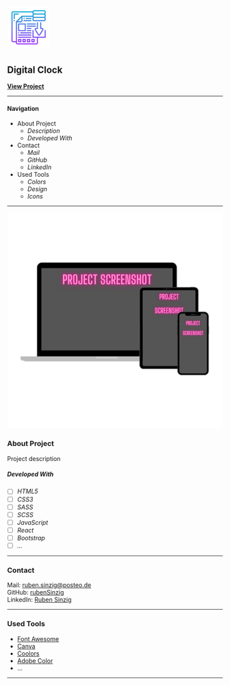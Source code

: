 # ![File Icon](/src/images/readme-icon.png)

## Digital Clock

**[View Project](#)**

---

#### Navigation

- About Project
  - _Description_
  - _Developed With_
- Contact
  - _Mail_
  - _GitHub_
  - _LinkedIn_
- Used Tools
  - _Colors_
  - _Design_
  - _Icons_

---

[![Screenshot from Project](/src/images/readme-screenshot.png)](#)

### About Project

Project description

##### Developed With

- [ ] _HTML5_
- [ ] _CSS3_
- [ ] _SASS_
- [ ] _SCSS_
- [ ] _JavaScript_
- [ ] _React_
- [ ] _Bootstrap_
- [ ] _..._

---

### Contact

Mail: <ruben.sinzig@posteo.de><br>
GitHub: [rubenSinzig](https://github.com/rubenSinzig)<br>
LinkedIn: [Ruben Sinzig](#)

---

### Used Tools

- [Font Awesome](https://fontawesome.com/)
- [Canva](https://www.canva.com/)
- [Coolors](https://coolors.co/)
- [Adobe Color](https://color.adobe.com/de/create/color-wheel)
- ...

---
